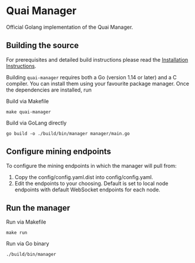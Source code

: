 # Quai Manager

Official Golang implementation of the Quai Manager.

## Building the source

For prerequisites and detailed build instructions please read the [Installation Instructions](https://docs.quai.network/develop/mining).

Building `quai-manager` requires both a Go (version 1.14 or later) and a C compiler. You can install
them using your favourite package manager. Once the dependencies are installed, run

Build via Makefile
```shell
make quai-manager
```

Build via GoLang directly
```shell
go build -o ./build/bin/manager manager/main.go     
```

## Configure mining endpoints
To configure the mining endpoints in which the manager will pull from:
1. Copy the config/config.yaml.dist into config/config.yaml.
2. Edit the endpoints to your choosing. Default is set to local node endpoints with default WebSocket endpoints for each node.


## Run the manager

Run via Makefile
```shell
make run
```

Run via Go binary
```shell
./build/bin/manager
```

